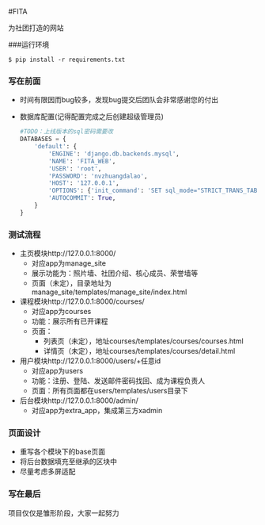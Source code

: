 #FITA	

为社团打造的网站



###运行环境

```command_line
$ pip install -r requirements.txt
```



### 写在前面

- 时间有限因而bug较多，发现bug提交后团队会非常感谢您的付出

- 数据库配置(记得配置完成之后创建超级管理员)

  ```python
  #TODO：上线版本的sql密码需要改
  DATABASES = {
      'default': {
          'ENGINE': 'django.db.backends.mysql',
          'NAME': 'FITA_WEB',
          'USER': 'root',
          'PASSWORD': 'nvzhuangdalao',
          'HOST': '127.0.0.1',
          'OPTIONS': {'init_command': 'SET sql_mode="STRICT_TRANS_TABLES" '},
          'AUTOCOMMIT': True,
      }
  }
  ```

### 测试流程

- 主页模块http://127.0.0.1:8000/
  - 对应app为manage_site
  - 展示功能为：照片墙、社团介绍、核心成员、荣誉墙等
  - 页面（未定），目录地址为manage_site/templates/manage_site/index.html
- 课程模块http://127.0.0.1:8000/courses/
  - 对应app为courses
  - 功能：展示所有已开课程
  - 页面：
    - 列表页（未定），地址courses/templates/courses/courses.html
    - 详情页（未定），地址courses/templates/courses/detail.html
- 用户模块http://127.0.0.1:8000/users/+任意id
  - 对应app为users
  - 功能：注册、登陆、发送邮件密码找回、成为课程负责人
  - 页面：所有页面都在users/templates/users目录下
- 后台模块http://127.0.0.1:8000/admin/
  - 对应app为extra_app，集成第三方xadmin





### 页面设计

- 重写各个模块下的base页面
- 将后台数据填充至继承的区块中
- 尽量考虑多屏适配



### 写在最后

项目仅仅是雏形阶段，大家一起努力
